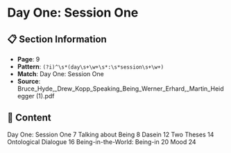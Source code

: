 # Day One: Session One

## 📋 Section Information

- **Page**: 9
- **Pattern**: `(?i)^\s*(day\s+\w+\s*:\s*session\s+\w+)`
- **Match**: Day One: Session One
- **Source**: Bruce_Hyde,_Drew_Kopp_Speaking_Being_Werner_Erhard,_Martin_Heidegger (1).pdf

## 📄 Content

Day One: Session One
7
Talking about Being  8
Dasein  12
Two Theses  14
Ontological Dialogue  16
Being-in-the-World: Being-in 20
Mood 24